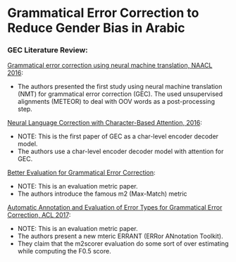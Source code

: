 # Grammatical Error Correction to Reduce Gender Bias in Arabic

### GEC Literature Review:

[Grammatical error correction using neural machine translation, NAACL 2016](https://www.aclweb.org/anthology/N16-1042.pdf):

* The authors presented the first study using neural machine translation (NMT) for grammatical error correction (GEC). The used unsupervised alignments (METEOR) to deal with OOV words as a post-processing step.

[Neural Language Correction with Character-Based Attention, 2016](https://arxiv.org/pdf/1603.09727.pdf):

* NOTE: This is the first paper of GEC as a char-level encoder decoder model.
* The authors use a char-level encoder decoder model with attention for GEC. 

[Better Evaluation for Grammatical Error Correction](https://www.aclweb.org/anthology/N12-1067.pdf):

* NOTE: This is an evaluation metric paper.
* The authors introduce the famous m2 (Max-Match) metric

[Automatic Annotation and Evaluation of Error Types for Grammatical Error Correction, ACL 2017](https://www.aclweb.org/anthology/P17-1074.pdf):

* NOTE: This is an evaluation metric paper.
* The authors present a new mteric ERRANT (ERRor ANnotation Toolkit).
* They claim that the m2scorer evaluation do some sort of over estimating while computing the F0.5 score. 
